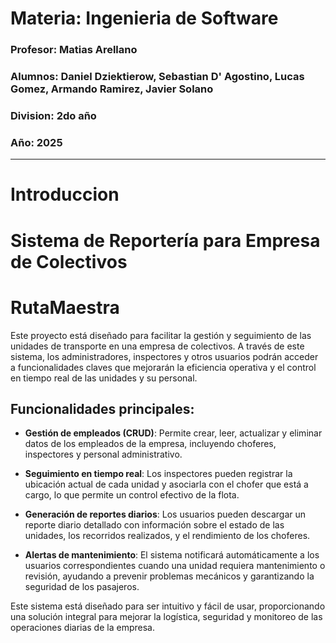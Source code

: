 # Materia: Ingenieria de Software
### Profesor: Matias Arellano
### Alumnos: Daniel Dziektierow, Sebastian D' Agostino, Lucas Gomez, Armando Ramirez, Javier Solano
### Division: 2do año
### Año: 2025
------------------------
# Introduccion

# Sistema de Reportería para Empresa de Colectivos
# RutaMaestra

Este proyecto está diseñado para facilitar la gestión y seguimiento de las unidades de transporte en una empresa de colectivos. A través de este sistema, los administradores, inspectores y otros usuarios podrán acceder a funcionalidades claves que mejorarán la eficiencia operativa y el control en tiempo real de las unidades y su personal.

## Funcionalidades principales:

- **Gestión de empleados (CRUD)**: Permite crear, leer, actualizar y eliminar datos de los empleados de la empresa, incluyendo choferes, inspectores y personal administrativo.
  
- **Seguimiento en tiempo real**: Los inspectores pueden registrar la ubicación actual de cada unidad y asociarla con el chofer que está a cargo, lo que permite un control efectivo de la flota.

- **Generación de reportes diarios**: Los usuarios pueden descargar un reporte diario detallado con información sobre el estado de las unidades, los recorridos realizados, y el rendimiento de los choferes.

- **Alertas de mantenimiento**: El sistema notificará automáticamente a los usuarios correspondientes cuando una unidad requiera mantenimiento o revisión, ayudando a prevenir problemas mecánicos y garantizando la seguridad de los pasajeros.

Este sistema está diseñado para ser intuitivo y fácil de usar, proporcionando una solución integral para mejorar la logística, seguridad y monitoreo de las operaciones diarias de la empresa.

